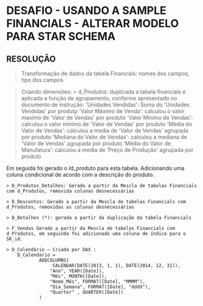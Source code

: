 # DESAFIO - USANDO A SAMPLE FINANCIALS - ALTERAR MODELO PARA STAR SCHEMA

## RESOLUÇÃO

> Transformação de dados da tabela Financials: nomes dos campos, tipo dos campos

> Criando dimensões:
	> d_Produtos: duplicada a tabela financials e aplicada a função de agrupamento, conforme apresentado no documento de instrução:
		'Unidades Vendidas': Soma do 'Unidades Vendidas' por produtp
		'Valor Máximo de Venda': calculou o valor maximo de 'Valor de Vendas' por produto
		'Valor Mínimo de Vendas': calculou o valor minimo de 'Valor de Vendas' por produto
		'Média do Valor de Vendas': calculou a media de 'Valor de Vendas' agrupada por produto
		'Mediana do Valor de Vendas': calculou a mediana de 'Valor de Vendas' agrupada por produto
		'Média do Valor de Manufatura': calculou a media de 'Preço de Produção' agrupada por produto

Em seguida foi gerado o Id_produto para esta tabela. Adicionando uma coluna condicional de acordo com a descrição do produto.

				
	> D_Produtos_Detalhes: Gerado a partir da Mescla de tabelas Financials com d_Produtos, removida colunas desnecessárias

	> D_Descontos: Gerado a partir da Mescla de tabelas Financials com d_Produtos, removidas as colunas desnecessárias
		
	> D_Detalhes (*): gerada a partir da duplicação da tabela Financials

	> F_Vendas Gerado a partir da Mescla de tabelas Financials com d_Produtos, em seguinda foi adicionado uma coluna de índice para o SK_id. 

	> D_Calendário – Criada por DAX :
		D_Calendario = 
    			ADDCOLUMNS(
       				 CALENDAR(DATE(2013, 1, 1), DATE(2014, 12, 31)),
        			"Ano", YEAR([Date]),
        			"Mês", MONTH([Date]),
        			"Nome_Mês", FORMAT([Date], "MMMM"),
       				"Dia_Semana", FORMAT([Date], "dddd"),
        			"Quarter" , QUARTER([Date])
    			)

	

